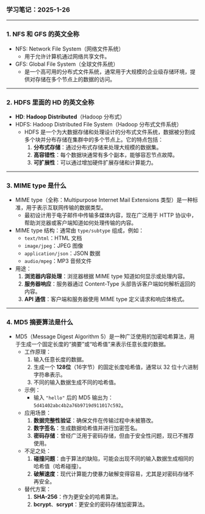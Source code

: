 ### **学习笔记：2025-1-26**

------

### 1. **NFS 和 GFS 的英文全称**

- NFS: Network File System（网络文件系统）
  - 用于允许计算机通过网络共享文件。
- GFS: Global File System（全球文件系统）
  - 是一个高可用的分布式文件系统，通常用于大规模的企业级存储环境，提供对存储在多个节点上的数据的访问。

------

### 2. **HDFS 里面的 HD 的英文全称**

- **HD**: **Hadoop Distributed**（Hadoop 分布式）
- HDFS: Hadoop Distributed File System（Hadoop 分布式文件系统）
  - HDFS 是一个为大数据存储和处理设计的分布式文件系统，数据被分割成多个块并分布存储在集群中的多个节点上。它的特点包括：
    1. **分布式存储**：通过分布式存储来处理大规模的数据集。
    2. **高容错性**：每个数据块通常有多个副本，能够容忍节点故障。
    3. **可扩展性**：可以通过增加硬件扩展存储和计算能力。

------

### 3. **MIME type 是什么**

- MIME type（全称：Multipurpose Internet Mail Extensions 类型）是一种标准，用于表示互联网传输的数据类型。
  - 最初设计用于电子邮件中传输多媒体内容，现在广泛用于 HTTP 协议中，帮助浏览器或客户端知道如何处理传输的内容。
- MIME type 结构：通常由 `type/subtype` 组成，例如：
  - `text/html`：HTML 文档
  - `image/jpeg`：JPEG 图像
  - `application/json`：JSON 数据
  - `audio/mpeg`：MP3 音频文件
- 用途：
  1. **浏览器内容处理**：浏览器根据 MIME type 知道如何显示或处理内容。
  2. **服务器响应**：服务器通过 Content-Type 头部告诉客户端如何解析返回的内容。
  3. **API 通信**：客户端和服务器使用 MIME type 定义请求和响应体格式。

------

### 4. **MD5 摘要算法是什么**

- MD5（Message Digest Algorithm 5）是一种广泛使用的加密哈希算法，用于生成一个固定长度的“摘要”或“哈希值”来表示任意长度的数据。
  - 工作原理：
    1. 输入任意长度的数据。
    2. 生成一个 **128位**（16字节）的固定长度哈希值，通常以 32 位十六进制字符串表示。
    3. 不同的输入数据生成不同的哈希值。
  - 示例：
    - 输入 `"hello"` 后的 MD5 输出为：`5d41402abc4b2a76b9719d911017c592`。
  - 应用场景：
    1. **数据完整性验证**：确保文件在传输过程中未被篡改。
    2. **数字签名**：生成数据哈希值并进行加密签名。
    3. **密码存储**：曾经广泛用于密码存储，但由于安全性问题，现已不推荐使用。
  - 不足之处：
    1. **碰撞问题**：由于算法的缺陷，可能会出现不同的输入数据生成相同的哈希值（哈希碰撞）。
    2. **破解速度**：现代计算能力使暴力破解变得容易，尤其是对密码存储不再安全。
  - 替代方案：
    1. **SHA-256**：作为更安全的哈希算法。
    2. **bcrypt**、**scrypt**：更安全的密码存储加密算法。